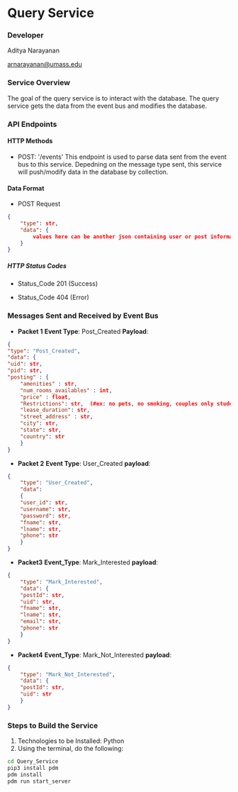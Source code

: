 # Query Service

### Developer

Aditya Narayanan

arnarayanan@umass.edu

### Service Overview

The goal of the query service is to interact with the database. The query service gets the data from the event bus and modifies the database. 

### API Endpoints

#### HTTP Methods

* POST: '/events'
This endpoint is used to parse data sent from the event bus to this service. Depedning on the message type sent, this service will push/modify data in the database by collection. 

#### Data Format

* POST Request
```json
{
    "type": str,
    "data": {
        values here can be another json containing user or post information
    }
}
```
##### HTTP Status Codes

* Status_Code 201 (Success)

* Status_Code 404 (Error)

### Messages Sent and Received by Event Bus

* **Packet 1**
**Event Type**: Post_Created
**Payload**: 
```json
{
"type": "Post_Created",
"data": {
"uid": str, 
"pid": str, 
"posting" : {
    "amenities" : str, 
    "num_rooms_availables" : int, 
    "price" : float, 
    "Restrictions": str,  (#ex: no pets, no smoking, couples only students)
    "lease_duration": str,
    "street_address" : str, 
    "city": str,
    "state": str, 
    "country": str
    }
}
```

* **Packet 2**
**Event Type**: User_Created
**payload**:
```json
{
    "type": "User_Created",
    "data": 
    {
    "user_id": str,
    "username": str,
    "password": str,
    "fname": str,
    "lname": str,
    "phone": str
    }
}
```

* **Packet3**
**Event_Type**: Mark_Interested
**payload**:
```json
{
    "type": "Mark_Interested",
    "data": {
    "postId": str,
    "uid": str,
    "fname": str,
    "lname": str,
    "email": str, 
    "phone": str
    }
}
```

* **Packet4**
**Event_Type**: Mark_Not_Interested
**payload**:
```json
{
    "type": "Mark_Not_Interested",
    "data": {
    "postId": str,
    "uid": str
    }
}
``` 

### Steps to Build the Service

1. Technologies to be Installed: Python
2. Using the terminal, do the following:

```sh
cd Query_Service
pip3 install pdm
pdm install
pdm run start_server
```